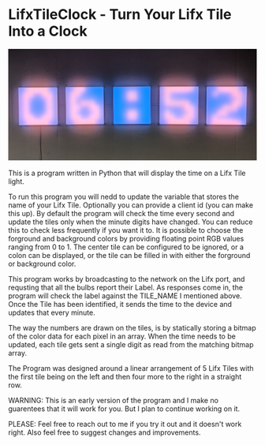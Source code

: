 # LifxTileClock - Turn Your Lifx Tile Into a Clock

![Example Photo](Photos/ExamplePhoto.jpg?raw=true "Example Photo")

This is a program written in Python that will display the time on a Lifx Tile light.

To run this program you will nedd to update the variable that stores the name of your Lifx Tile. Optionally you can provide a client id
(you can make this up). By default the program will check the time every second and update the tiles only when the minute digits have 
changed. You can reduce this to check less frequently if you want it to. It is possible to choose the forground and background colors
by providing floating point RGB values ranging from 0 to 1. The center tile can be configured to be ignored, or a colon can be displayed, 
or the tile can be filled in with either the forground or background color.

This program works by broadcasting to the network on the Lifx port, and requsting that all the bulbs report their Label. As responses come
in, the program will check the label against the TILE_NAME I mentioned above. Once the Tile has been identified, it sends the time to the 
device and updates that every minute.

The way the numbers are drawn on the tiles, is by statically storing a bitmap of the color data for each pixel in an array. When the time 
needs to be updated, each tile gets sent a single digit as read from the matching bitmap array. 

The Program was designed around a linear arrangement of 5 Lifx Tiles with the first tile being on the left and then four more to the 
right in a straight row. 

WARNING: This is an early version of the program and I make no guarentees that it will work for you. But I plan to continue working on it. 

PLEASE:  Feel free to reach out to me if you try it out and it doesn't work right. Also feel free to suggest changes and improvements.

